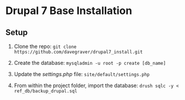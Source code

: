 # Drupal 7 Base Installation 

## Setup

1. Clone the repo:
`git clone https://github.com/davegraver/drupal7_install.git`

2. Create the database: 
`mysqladmin -u root -p create [db_name]`

3. Update the *settings.php* file: `site/default/settings.php`

4. From within the project folder, import the database: 
`drush sqlc -y < ref_db/backup_drupal.sql`